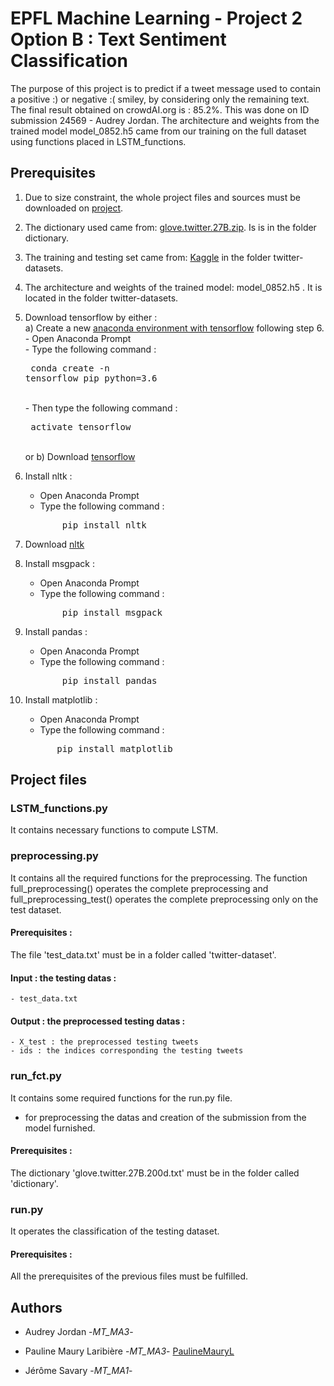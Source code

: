# EPFL Machine Learning - Project 2 <br /> Option B : Text Sentiment Classification

The purpose of this project is to predict if a tweet message used to contain a positive :) or negative :( smiley, by considering only the remaining text.
The final result obtained on crowdAI.org is : 85.2\%. This was done on ID submission 24569 - Audrey Jordan.
The architecture and weights from the trained model model_0852.h5 came from our training on the full dataset using functions placed in LSTM_functions.


## Prerequisites

1) Due to size constraint, the whole project files and sources must be downloaded on [project](https://drive.google.com/drive/folders/1nVd8ASF_X13EjO-kLOER66-8Ro0VLhX6?usp=sharing).

2) The dictionary used came from: [glove.twitter.27B.zip](https://nlp.stanford.edu/projects/glove/). Is is in the folder dictionary.

3) The training and testing set came from: [Kaggle](https://www.crowdai.org/challenges/epfl-ml-text-classification/dataset_files) in the folder twitter-datasets. 

4) The architecture and weights of the trained model: model_0852.h5 . It is located in the folder twitter-datasets. 

5) Download tensorflow by either : <br />
   a) Create a new [anaconda environment with tensorflow](https://towardsdatascience.com/setup-an-environment-for-machine-learning-and-deep-learning-with-anaconda-in-windows-5d7134a3db10) following step 6. <br />
       - Open Anaconda Prompt <br />
       - Type the following command :
       <pre>
             conda create -n tensorflow pip python=3.6 </pre> <br />
       - Then type the following command :
       <pre>
             activate tensorflow </pre> <br />
   or b) Download [tensorflow](https://www.tensorflow.org/install/)

6) Install nltk :
    - Open Anaconda Prompt
    - Type the following command : <br />
    <pre>
          pip install nltk </pre>
7) Download [nltk](https://www.nltk.org/data.html)

8) Install msgpack :
    - Open Anaconda Prompt
    - Type the following command : <br />
    <pre>
          pip install msgpack </pre>
    
9) Install pandas : 
    - Open Anaconda Prompt
    - Type the following command : <br />
    <pre>
          pip install pandas </pre>
      
10) Install matplotlib :
    - Open Anaconda Prompt
    - Type the following command : <br />
    <pre>
          pip install matplotlib </pre>
            
## Project files

### LSTM_functions.py
It contains necessary functions to compute LSTM.

### preprocessing.py
It contains all the required functions for the preprocessing. The function full_preprocessing() operates the complete preprocessing and full_preprocessing_test() operates the complete preprocessing only on the test dataset.

#### Prerequisites :
The file 'test_data.txt' must be in a folder called 'twitter-dataset'.

#### Input :  the testing datas :
    - test_data.txt
#### Output :  the preprocessed testing datas :
    - X_test : the preprocessed testing tweets
    - ids : the indices corresponding the testing tweets
                                 
### run_fct.py
It contains some required functions for the run.py file.
 - for preprocessing the datas and creation of the submission from the model furnished.

#### Prerequisites :
The dictionary 'glove.twitter.27B.200d.txt' must be in the folder called 'dictionary'.

### run.py
It operates the classification of the testing dataset.

#### Prerequisites :
All the prerequisites of the previous files must be fulfilled.

## Authors

* Audrey Jordan -*MT_MA3*-

* Pauline Maury Laribière -*MT_MA3*- [PaulineMauryL](https://github.com/PaulineMauryL/ML2)

* Jérôme Savary -*MT_MA1*- 
